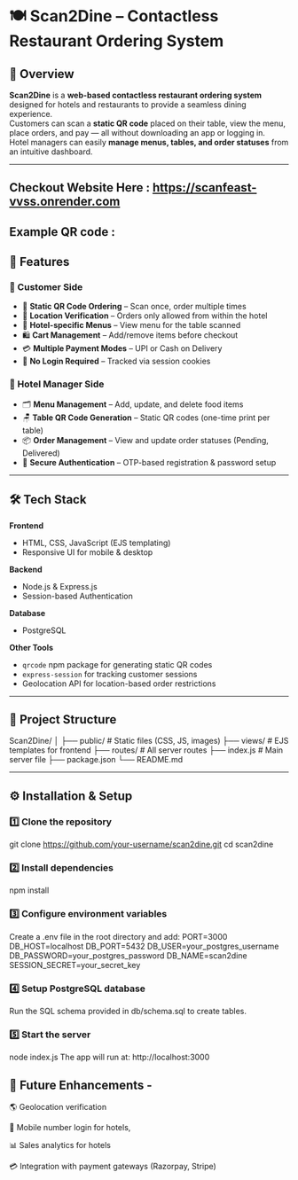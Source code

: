 # 🍽️ Scan2Dine – Contactless Restaurant Ordering System

## 📌 Overview
**Scan2Dine** is a **web-based contactless restaurant ordering system** designed for hotels and restaurants to provide a seamless dining experience.  
Customers can scan a **static QR code** placed on their table, view the menu, place orders, and pay — all without downloading an app or logging in.  
Hotel managers can easily **manage menus, tables, and order statuses** from an intuitive dashboard.

---

## Checkout Website Here : https://scanfeast-vvss.onrender.com
## Example QR code : 

## 🚀 Features

### 🛒 Customer Side
- 📱 **Static QR Code Ordering** – Scan once, order multiple times
- 📍 **Location Verification** – Orders only allowed from within the hotel
- 🍴 **Hotel-specific Menus** – View menu for the table scanned
- 🛍 **Cart Management** – Add/remove items before checkout
- 💳 **Multiple Payment Modes** – UPI or Cash on Delivery
- 🛑 **No Login Required** – Tracked via session cookies

### 🏨 Hotel Manager Side
- 🗂 **Menu Management** – Add, update, and delete food items
- 🪑 **Table QR Code Generation** – Static QR codes (one-time print per table)
- 📦 **Order Management** – View and update order statuses (Pending, Delivered)
- 🔐 **Secure Authentication** – OTP-based registration & password setup

---

## 🛠️ Tech Stack

**Frontend**
- HTML, CSS, JavaScript (EJS templating)
- Responsive UI for mobile & desktop

**Backend**
- Node.js & Express.js
- Session-based Authentication

**Database**
- PostgreSQL

**Other Tools**
- `qrcode` npm package for generating static QR codes
- `express-session` for tracking customer sessions
- Geolocation API for location-based order restrictions

---

## 📂 Project Structure

Scan2Dine/
│
├── public/ # Static files (CSS, JS, images)
├── views/ # EJS templates for frontend
├── routes/ # All server routes
├── index.js # Main server file
├── package.json
└── README.md


---

## ⚙️ Installation & Setup

### 1️⃣ Clone the repository
git clone https://github.com/your-username/scan2dine.git
cd scan2dine

### 2️⃣ Install dependencies
npm install

### 3️⃣ Configure environment variables
Create a .env file in the root directory and add:
PORT=3000
DB_HOST=localhost
DB_PORT=5432
DB_USER=your_postgres_username
DB_PASSWORD=your_postgres_password
DB_NAME=scan2dine
SESSION_SECRET=your_secret_key

### 4️⃣ Setup PostgreSQL database
Run the SQL schema provided in db/schema.sql to create tables.

### 5️⃣ Start the server
node index.js
The app will run at: http://localhost:3000

## 🎯 Future Enhancements -
🌎 Geolocation verification

🔑 Mobile number login for hotels, 

📊 Sales analytics for hotels

💳 Integration with payment gateways (Razorpay, Stripe)

